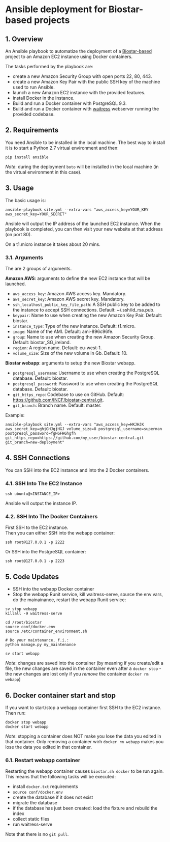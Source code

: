 # Ansible deployment for Biostar-based projects

## 1. Overview
An Ansible playbook to automatize the deployment of a [Biostar-based](https://github.com/ialbert/biostar-central) project to an Amazon EC2 instance using Docker containers.

The tasks performed by the playbook are:

- create a new Amazon Security Group with open ports 22, 80, 443.
- create a new Amazon Key Pair with the public SSH key of the machine used to run Ansible.
- launch a new Amazon EC2 instance with the provided features.
- install Docker in the instance.
- Build and run a Docker container with PostgreSQL 9.3.
- Build and run a Docker container with [waitress](http://waitress.readthedocs.org/en/latest/) webserver running the provided codebase. 

## 2. Requirements
You need Ansible to be installed in the local machine.
The best way to install it is to start a Python 2.7 virtual environment and then:
```
pip install ansible
```

*Note*: during the deployment `boto` will be installed in the local machine (in the virtual environment in this case).

## 3. Usage
The basic usage is:
```
ansible-playbook site.yml --extra-vars "aws_access_key=YOUR_KEY aws_secret_key=YOUR_SECRET"
```

Ansible will output the IP address of the launched EC2 instance.
When the playbook is completed, you can then visit your new website at that address (on port 80).

On a t1.micro instance it takes about 20 mins.

### 3.1. Arguments
The are 2 groups of arguments.

**Amazon AWS**: arguments to define the new EC2 instance that will be launched.

- `aws_access_key`: Amazon AWS access key. Mandatory.
- `aws_secret_key`: Amazon AWS secret key. Mandatory.
- `ssh_localhost_public_key_file_path`: A SSH public key to be added to the instance to accept SSH connections. Default: ~/.ssh/id_rsa.pub.
- `keypair`: Name to use when creating the new Amazon Key Pair. Default: biostar.
- `instance_type`: Type of the new instance. Default: t1.micro.
- `image`: Name of the AMI. Default: ami-896c96fe. 
- `group`: Name to use when creating the new Amazon Security Group. Default: biostar_SG_ireland. 
- `region`: A region name. Default: eu-west-1.
- `volume_size`: Size of the new volume in Gb. Default: 10.

**Biostar webapp**: arguments to setup the new Biostar webapp.

- `postgresql_username`: Username to use when creating the PostgreSQL database. Default: biostar.
- `postgresql_password`: Password to use when creating the PostgreSQL database. Default: biostar.
- `git_https_repo`: Codebase to use on GitHub. Default: https://github.com/INCF/biostar-central.git.
- `git_branch`: Branch name. Default: master.

Example:
```
ansible-playbook site.yml --extra-vars "aws_access_key=HKJHJK aws_secret_key=ghjGHJgjHGJ volume_size=8 postgresql_username=superman postgresql_password=fgHGFHGhgfh git_https_repo=https://github.com/my_user/biostar-central.git git_branch=new-deployment"
```

## 4. SSH Connections
You can SSH into the EC2 instance and into the 2 Docker containers.

### 4.1. SSH Into The EC2 Instance
```
ssh ubuntu@<INSTANCE_IP>
```
Ansible will output the instance IP.

### 4.2. SSH Into The Docker Containers
First SSH to the EC2 instance.  
Then you can either SSH into the webapp container:  
```
ssh root@127.0.0.1 -p 2222
```
Or SSH into the PostgreSQL container:  
```
ssh root@127.0.0.1 -p 2223
```

## 5. Code Updates
- SSH into the webapp Docker container
- Stop the webapp Runit service, kill waitress-serve, source the env vars, do the mainainance, restart the webapp Runit service:
```
sv stop webapp
killall -9 waitress-serve

cd /root/biostar
source conf/docker.env
source /etc/container_environment.sh

# Do your maintenance, f.i.:
python manage.py my_maintenance

sv start webapp
```
*Note*: changes are saved into the container (by meaning if you create/edit a file, the new changes are saved in the container even after a `docker stop` - the new changes are lost only if you *remove* the container `docker rm webapp`)

## 6. Docker container start and stop
If you want to start/stop a webapp container first SSH to the EC2 instance.  
Then run:
```
docker stop webapp
docker start webapp
```

*Note*: stopping a container does NOT make you lose the data you edited in that container. Only removing a container wirh `docker rm webapp` makes you lose the data you edited in that container.

### 6.1. Restart webapp container
Restarting the webapp container causes `biostar.sh docker` to be run again.
This means that the following tasks will be executed:
- install `docker.txt` requirements
- `source conf/docker.env`
- create the database if it does not exist
- migrate the database
- if the database has just been created: load the fixture and rebuild the index
- collect static files
- run waitress-serve

Note that there is no `git pull`.
